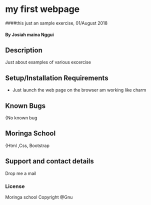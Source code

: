 # my first webpage
####this just an sample exercise, 01/August 2018
#### By **Josiah maina Nggui**
## Description
Just about examples of various excercise
## Setup/Installation Requirements
* Just launch the web page on the browser
am working like charm
## Known Bugs
{No known bug
## Moringa School
{Html ,Css, Bootstrap
## Support and contact details
Drop me a mail 
### License
Moringa school
Copyright @Gnu
